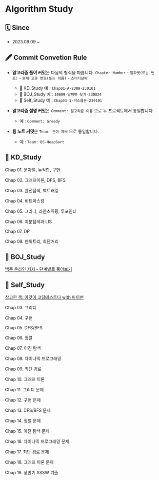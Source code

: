 # Algorithm Study

## 🗓 **Since**
- 2023.08.09 ~

## 🖋 **Commit Convetion Rule**
- **알고리즘 풀이 커밋**은 다음의 형식을 따릅니다. ``Chapter Number`` - ``알파벳(또는 번호)`` - ``문제 고유 번호(또는 이름)`` - ``스터디날짜``
  - 📂 KD_Study 예 : ``Chap01-A-2309-230101`` 
  - 📂 BOJ_Study 예 : ``10809-알파벳 찾기-230824``
  - 📂 Self_Study 예 : ``Chap03-1-거스름돈-230101``
 
- **알고리즘 설명 커밋**은 ``Comment: 알고리즘 이름`` 으로 두 프로젝트에서 통일합니다.
  - 예 : ``Comment: Greedy``

- **팀 노트 커밋**은 ``Team: 분야-제목`` 으로 통일합니다. 
  - 예 :  ``Team: DS-HeapSort`` 

## 📂 KD_Study
Chap 01. 문자열, 누적합, 구현

Chap 02. 그래프이론, DFS, BFS

Chap 03. 완전탐색, 백트래킹

Chap 04. 비트마스킹

Chap 05. 그리디, 라인스위핑, 투포인터

Chap 06. 이분탐색과 LIS

Chap 07. DP

Chap 08. 펜윅트리, 최단거리

## 📂 BOJ_Study
[백준 온라인 저지 - 단계별로 풀어보기](https://www.acmicpc.net/step)

## 📂 Self_Study
[참고한 책: 이것이 코딩테스트다 with 파이썬](https://www.yes24.com/Product/Goods/91433923)

Chap 03. 그리디

Chap 04. 구현

Chap 05. DFS/BFS

Chap 06. 정렬

Chap 07. 이진 탐색

Chap 08. 다이나믹 프로그래밍

Chap 09. 최단 경로

Chap 10. 그래프 이론

Chap 11. 그리디 문제

Chap 12. 구현 문제

Chap 13. DFS/BFS 문제

Chap 14. 정렬 문제

Chap 15. 이진 탐색 문제

Chap 16. 다이나믹 프로그래밍 문제

Chap 17. 최단 경로 문제

Chap 18. 그래프 이론 문제

Chap 19. 상반기 SSSW 기출
